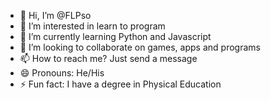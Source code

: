 - 👋 Hi, I’m @FLPso
- 👀 I’m interested in learn to program
- 🌱 I’m currently learning Python and Javascript 
- 💞️ I’m looking to collaborate on games, apps and programs
- 📫 How to reach me? Just send a message
- 😄 Pronouns: He/His
- ⚡ Fun fact: I have a degree in Physical Education

<!---
FLPso/FLPso is a ✨ special ✨ repository because its `README.md` (this file) appears on your GitHub profile.
You can click the Preview link to take a look at your changes.
--->
